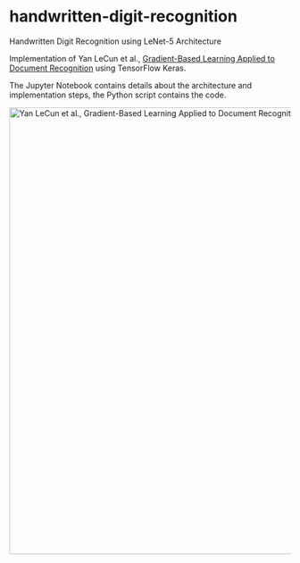 # handwritten-digit-recognition
Handwritten Digit Recognition using LeNet-5 Architecture

Implementation of Yan LeCun et al., [Gradient-Based Learning Applied to Document Recognition](http://yann.lecun.com/exdb/publis/pdf/lecun-01a.pdf) using TensorFlow Keras.


The Jupyter Notebook contains details about the architecture and implementation steps, the Python script contains the code.

<div>
<img src="https://cdn.discordapp.com/attachments/418819379174572043/1061739697900105748/image.png" width="800" alt = "Yan LeCun et al., Gradient-Based Learning Applied to Document Recognition">
</div>
